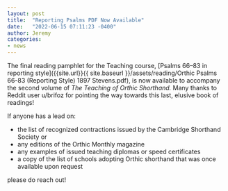 ```yaml
---
layout: post
title:  "Reporting Psalms PDF Now Available"
date:   "2022-06-15 07:11:23 -0400"
author: Jeremy
categories:
- news
---
```

The final reading pamphlet for the Teaching course, [Psalms 66–83 in reporting style]({{site.url}}{{ site.baseurl }}/assets/reading/Orthic Psalms 66-83 (Reporting Style) 1897 Stevens.pdf), is now available to accompany the second volume of _The Teaching of Orthic Shorthand._ Many thanks to Reddit user u/brifoz for pointing the way towards this last, elusive book of readings!

If anyone has a lead on:

- the list of recognized contractions issued by the Cambridge Shorthand Society or
- any editions of the Orthic Monthly magazine
- any examples of issued teaching diplomas or speed certificates
- a copy of the list of schools adopting Orthic shorthand that was once available upon request

please do reach out!